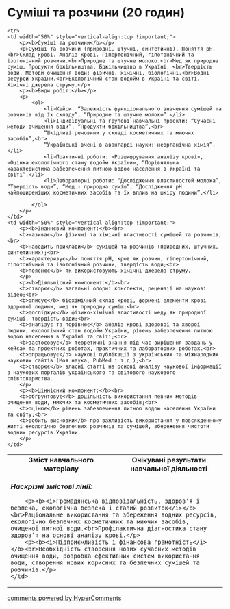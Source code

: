 <div id="hypercomments_widget" class="js-hypercomments-widget invisible"></div>

# Суміші та розчини (20 годин)

<table>

  <tr>
    <td width="50%" align="center"><b>Зміст навчального матеріалу</b></td>
    <td width="50%" align="center"><b>Очікувані результати навчальної діяльності</b></td>
  </tr>

    <tr>
    <td width="50%" style="vertical-align:top !important;">
        <p><b>Суміші та розчини</b></p>
        <p>Суміші та розчини (природні, штучні, синтетичні). Поняття рН. <br>Склад крові. Аналіз крові. Гіпертонічний, гіпотонічний та ізотонічний розчини.<br>Природне та штучне молоко.<br>Мед як природна суміш. Продукти бджільництва. Бджільництво в Україні. <br>Твердість води. Методи очищення води: фізичні, хімічні, біологічні.<br>Водні ресурси України.<br>Екологічний стан водойм в Україні та світі. Хімічні джерела струму.</p>
        <p><b>Види робіт:</b></p>
        <p>
            <ol>
                <li>Кейси: “Залежність функціонального значення сумішей та розчинів від їх складу”, “Природне та штучне молоко”.</li>
                <li>Індивідуальні та групові навчальні проекти: “Сучасні методи очищення води”, “Продукти бджільництва”,<br>
                “Шкідливі речовини у складі косметичних та миючих засобів”,<br>
                “Українські вчені в авангарді науки: неорганічна хімія”.</li>
                <li>Практичні роботи: «Розшифрування аналізу крові», «Оцінка екологічного стану водойм України», “Порівняльна характеристика забезпечення питною водою населення в Україні та світі”.</li>
                <li>Лабораторні роботи: “Дослідження властивостей молока”, “Твердість води”, “Мед - природна суміш”, “Дослідження рН найпоширеніших косметичних засобів та їх вплив на шкіру людини”.</li>

            </ol>
        </p>
    </td>
    <td width="50%" style="vertical-align:top !important;">
        <p><b>Знаннєвий компонент:</b><br>
        <b>називає</b> фізичні та хімічні властивості сумішей та розчинів;<br>
        <b>наводить приклади</b> сумішей та розчинів (природних, штучних, синтетичних);<br>
        <b>характеризує</b> поняття рН, кров як розчин, гіпертонічний, гіпотонічний та ізотонічний розчини, твердість води;<br>
        <b>пояснює</b> як використовують хімічні джерела струму.
        </p>
        <p><b>Діяльнісний компонент:</b><br>
        <b>створює</b> загальні опорні конспекти, рецензії на наукові відео;<br>
        <b>описує</b> біохімічний склад крові, формені елементи крові здорової людини, мед як природну суміш;<br>
        <b>досліджує</b> фізико-хімічні властивості меду як природної суміші, твердість води;<br>
        <b>аналізує та порівнює</b> аналіз крові здорової та хворої людини, екологічний стан водойм України, рівень забезпечення питною водою населення в Україні та світі;<br>
        <b>застосовує</b> теоретичні знання під час вирішення завдань у кейсах та проектних роботах, практичних та лабораторних роботах.<br>
        <b>опрацьовує</b> наукові публікації з українських та міжнародних наукових сайтів (Моя наука, PubMed і т.д.);<br>
        <b>створює</b> власні статті на основі аналізу наукової інформації з наукових порталів українського та світового наукового співтовариства.
        </p>
        <p><b>Ціннісний компонент:</b><br>
        <b>обґрунтовує</b> доцільність використання певних методів очищення води, миючих та косметичних засобів;<br>
        <b>оцінює</b> рівень забезпечення питною водою населення України та світу;<br>
        <b>робить висновки</b> про важливість використання у повсякденному житті екологічно безпечних розчинів та сумішей, збереження чистоти водних ресурсів України.
        </p>
    </td>
  </tr>

  <tr>
    <td colspan="2" style="vertical-align:top !important;">
        <p><b><i>Наскрізні змістові лінії:</i></b></p>

        <p><b><i>Громадянська відповідальність, здоров’я і безпека, екологічна безпека і сталий розвиток</i></b><br>Раціональне використання та збереження водних ресурсів, екологічно безпечних косметичних та миючих засобів, очищеної питної води.<br>Профілактична діагностика стану здоров’я на основі аналізу крові.</p>
        <p><b><i>Підприємливість і фінансова грамотність</i></b><br>Необхідність створення нових сучасних методів очищення води, розробка ефективних систем використання води, створення нових корисних та безпечних сумішей та розчинів.</p>
    </td>
  </tr>

</table>


<div class="js-hypercomments-container">
<a href="http://hypercomments.com" class="hc-link" title="comments widget">comments powered by HyperComments</a>
</div>